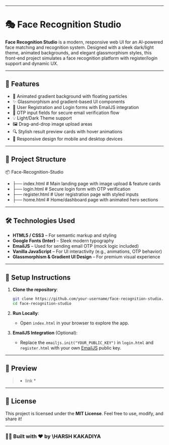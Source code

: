 
---

# 🎭 Face Recognition Studio

**Face Recognition Studio** is a modern, responsive web UI for an AI-powered face matching and recognition system. Designed with a sleek dark/light theme, animated backgrounds, and elegant glassmorphism styles, this front-end project simulates a face recognition platform with register/login support and dynamic UX.

---

## 🚀 Features

- 🌌 Animated gradient background with floating particles  
- ✨ Glassmorphism and gradient-based UI components  
- 👤 User Registration and Login forms with EmailJS integration  
- 🔄 OTP input fields for secure email verification flow  
- 💡 Light/Dark Theme support  
- 🖼️ Drag-and-drop image upload areas  
- 🔍 Stylish result preview cards with hover animations  
- 📱 Responsive design for mobile and desktop devices  

---

## 📁 Project Structure


📦 Face-Recognition-Studio
- ├── index.html        # Main landing page with image upload & feature cards
- ├── login.html        # Secure login form with OTP verification
- ├── register.html     # User registration page with styled inputs
- ├── home.html         # Home/dashboard page with animated hero sections



---

## 🛠️ Technologies Used

- **HTML5 / CSS3** – For semantic markup and styling  
- **Google Fonts (Inter)** – Sleek modern typography  
- **EmailJS** – Used for sending email OTP (mock logic included)  
- **Vanilla JavaScript** – For UI interactivity (e.g., animations, OTP behavior)  
- **Glassmorphism & Gradient UI Design** – For premium visual experience  

---

## 🔧 Setup Instructions

1. **Clone the repository**:
   ```bash
   git clone https://github.com/your-username/face-recognition-studio.git
   cd face-recognition-studio

2. **Run Locally**:
   
   * Open `index.html` in your browser to explore the app.

3. **EmailJS Integration** (Optional):

   * Replace the `emailjs.init("YOUR_PUBLIC_KEY")` in `login.html` and `register.html` with your own [EmailJS](https://www.emailjs.com/) public key.

---

## 📸 Preview

> * link *

---

## 📄 License

This project is licensed under the **MIT License**.
Feel free to use, modify, and share it!

---

### 👨‍💻 Built with ❤️ by \HARSH KAKADIYA
